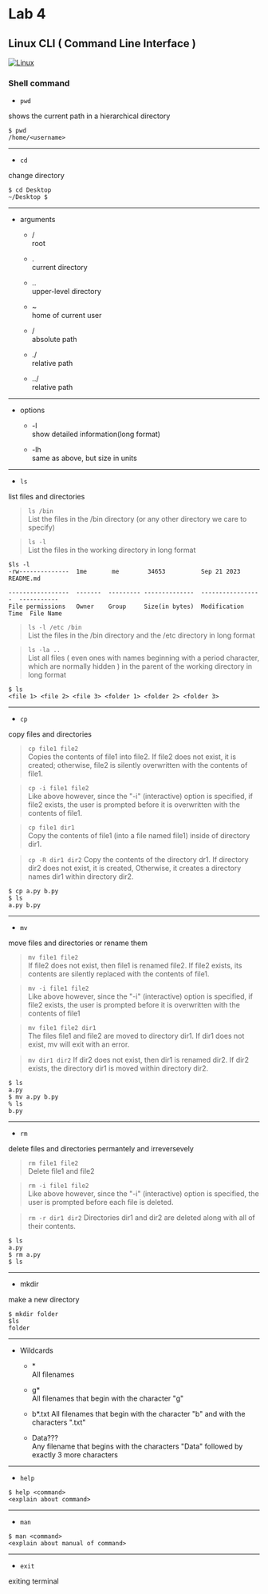# Lab 4
## Linux CLI ( Command Line Interface )
[![Linux](https://softwarelab.org/wp-content/uploads/Linux.jpg)](https://linuxcommand.org)
### Shell command

- `pwd`

shows the current path in a hierarchical directory
```
$ pwd
/home/<username>
```

---
- `cd`

change directory
```
$ cd Desktop
~/Desktop $
```

---
- arguments
  
  * /   
  root
  
  * .   
  current directory
  
  * ..   
  upper-level directory
  
  * ~   
  home of current user
  
  * /   
  absolute path
  
  * ./   
  relative path
  
  * ../   
  relative path

---
- options

  * -l   
  show detailed information(long format)

  * -lh   
  same as above, but size in units

---
- `ls`

list files and directories   

>`ls /bin`   
List the files in the /bin directory (or any other directory we care to specify)

>`ls -l`   
List the files in the working directory in long format   
```
$ls -l
-rw--------------  1me       me        34653          Sep 21 2023         README.md

-----------------  -------  --------- --------------  -----------------  -----------
File permissions   Owner    Group     Size(in bytes)  Modification Time  File Name
```

>`ls -l /etc /bin`   
List the files in the /bin directory and the /etc directory in long format

>`ls -la ..`   
List all files ( even ones with names beginning with a period character, which are normally  hidden ) in the parent of the working directory in long format   

```
$ ls
<file 1> <file 2> <file 3> <folder 1> <folder 2> <folder 3>
```

---
- `cp`

copy files and directories

>`cp file1 file2`   
Copies the contents of file1 into file2. If file2 does not exist, it is created; otherwise, file2 is silently overwritten with the contents of file1.

>`cp -i file1 file2`   
Like above however, since the "-i" (interactive) option is specified, if file2 exists, the user is prompted before it is overwritten with the contents of file1.

>`cp file1 dir1`   
Copy the contents of file1 (into a file named file1) inside of directory dir1.

>`cp -R dir1 dir2`
Copy the contents of the directory dr1. If directory dir2 does not exist, it is created, Otherwise, it creates a directory names dir1 within directory dir2.

```
$ cp a.py b.py
$ ls
a.py b.py
```

---
- `mv`

move files and directories or rename them

>`mv file1 file2`   
If file2 does not exist, then file1 is renamed file2. If file2 exists, its contents are silently replaced with the contents of file1.

>`mv -i file1 file2`   
Like above however, since the "-i" (interactive) option is specified, if file2 exists, the user is prompted before it is overwritten with the contents of file1

>`mv file1 file2 dir1`   
The files file1 and file2 are moved to directory dir1. If dir1 does not exist, mv will exit with an error.

>`mv dir1 dir2`
If dir2 does not exist, then dir1 is renamed dir2. If dir2 exists, the directory dir1 is moved within directory dir2.

```
$ ls
a.py
$ mv a.py b.py
% ls
b.py
```

---
- `rm`

delete files and directories permantely and irreversevely

>`rm file1 file2`   
Delete file1 and file2

>`rm -i file1 file2`   
Like above however, since the "-i" (interactive) option is specified, the user is prompted before each file is deleted.

>`rm -r dir1 dir2`
Directories dir1 and dir2 are deleted along with all of their contents.

```
$ ls
a.py
$ rm a.py
$ ls

```

---
- mkdir

make a new directory
```
$ mkdir folder
$ls
folder
```

---
- Wildcards

  * \*    
  All filenames
  
  * g*   
  All filenames that begin with the character "g"
  
  * b*.txt
  All filenames that begin with the character "b" and with the characters ".txt"
  
  * Data???   
  Any filename that begins with the characters "Data" followed by exactly 3 more characters

---
- `help`

```
$ help <command>
<explain about command>
```

---
- `man`

```
$ man <command>
<explain about manual of command>
```

---
- `exit`

exiting terminal

